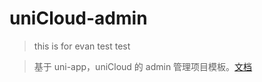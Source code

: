 # uniCloud-admin

> this is for evan test
> test


> 基于 uni-app，uniCloud 的 admin 管理项目模板。[文档](https://uniapp.dcloud.io/uniCloud/admin)
